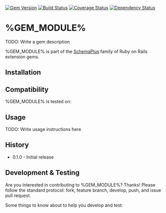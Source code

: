 [![Gem Version](https://badge.fury.io/rb/%GEM_NAME%.svg)](http://badge.fury.io/rb/%GEM_NAME%)
[![Build Status](https://secure.travis-ci.org/SchemaPlus/%GEM_NAME%.svg)](http://travis-ci.org/SchemaPlus/%GEM_NAME%)
[![Coverage Status](https://img.shields.io/coveralls/SchemaPlus/%GEM_NAME%.svg)](https://coveralls.io/r/SchemaPlus/%GEM_NAME%)
[![Dependency Status](https://gemnasium.com/lomba/%GEM_NAME%.svg)](https://gemnasium.com/SchemaPlus/%GEM_NAME%)

# %GEM_MODULE%

TODO: Write a gem description

%GEM_MODULE% is part of the [SchemaPlus](https://github.com/SchemaPlus/) family of Ruby on Rails extension gems.

## Installation

<!-- SCHEMA_DEV: TEMPLATE INSTALLATION -->

## Compatibility

%GEM_MODULE% is tested on:

<!-- SCHEMA_DEV: MATRIX -->

## Usage

TODO: Write usage instructions here

## History

* 0.1.0 - Initial release

## Development & Testing

Are you interested in contributing to %GEM_MODULE%?  Thanks!  Please follow
the standard protocol: fork, feature branch, develop, push, and issue pull
request.

Some things to know about to help you develop and test:

<!-- SCHEMA_DEV: TEMPLATE USES SCHEMA_DEV -->

<!-- SCHEMA_DEV: TEMPLATE USES SCHEMA_PLUS_CORE -->

<!-- SCHEMA_DEV: TEMPLATE USES SCHEMA_MONKEY -->
